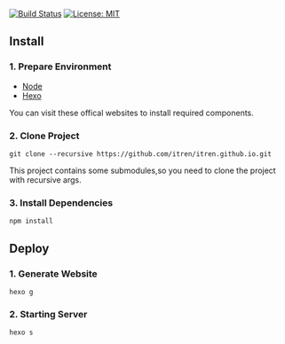 [![Build Status](https://travis-ci.org/itren/itren.github.io.svg?branch=hexo)](https://travis-ci.org/itren/itren.github.io) [![License: MIT](https://img.shields.io/badge/License-MIT-yellow.svg)](https://opensource.org/licenses/MIT)

## Install

### 1. Prepare Environment

* [Node](https://nodejs.org)
* [Hexo](https://hexo.io)

You can visit these offical websites to install required components.

### 2. Clone Project

```
git clone --recursive https://github.com/itren/itren.github.io.git
```

This project contains some submodules,so you need to clone the project with recursive args.

### 3. Install Dependencies

```
npm install
```

## Deploy

### 1. Generate Website

```
hexo g
```

### 2. Starting Server

```
hexo s
```











